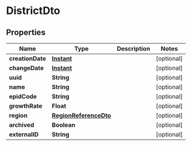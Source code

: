 # DistrictDto

## Properties
Name | Type | Description | Notes
------------ | ------------- | ------------- | -------------
**creationDate** | [**Instant**](OffsetDateTime.md) |  |  [optional]
**changeDate** | [**Instant**](OffsetDateTime.md) |  |  [optional]
**uuid** | **String** |  |  [optional]
**name** | **String** |  |  [optional]
**epidCode** | **String** |  |  [optional]
**growthRate** | **Float** |  |  [optional]
**region** | [**RegionReferenceDto**](RegionReferenceDto.md) |  |  [optional]
**archived** | **Boolean** |  |  [optional]
**externalID** | **String** |  |  [optional]
